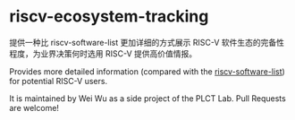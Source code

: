 # riscv-ecosystem-tracking

提供一种比 riscv-software-list 更加详细的方式展示 RISC-V 软件生态的完备性程度，为业界决策何时选用 RISC-V 提供高价值情报。

Provides more detailed information (compared with the [riscv-software-list](https://github.com/riscv/riscv-software-list))  for potential RISC-V users.

It is maintained by Wei Wu as a side project of the PLCT Lab. Pull Requests are welcome!
